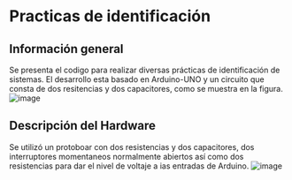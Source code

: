 # Practicas de identificación
## Información general
Se presenta el codigo para realizar diversas prácticas de identificación de sistemas.
El desarrollo esta basado en Arduino-UNO y un circuito que consta de dos resitencias y dos capacitores, como se muestra en la figura. 
![image](https://user-images.githubusercontent.com/118855539/218335409-9f37482f-e839-41c5-9f1c-64b2c9032c8b.png)
## Descripción del Hardware 
Se utilizó un protoboar con dos resistencias y dos capacitores, dos interruptores momentaneos normalmente abiertos así como dos resistencias 
para dar el nivel de voltaje a ias entradas de Arduino.
![image](https://user-images.githubusercontent.com/118855539/218335623-c65309eb-b717-4607-ba09-dde551481a08.png)
